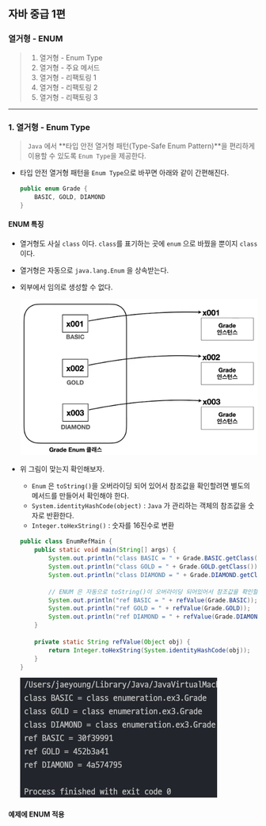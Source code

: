 ## 자바 중급 1편

### 열거형 - ENUM
> 1. 열거형 - Enum Type
> 2. 열거형 - 주요 메서드
> 3. 열거형 - 리팩토링 1
> 4. 열거형 - 리팩토링 2
> 5. 열거형 - 리팩토링 3
---
### 1. 열거형 - Enum Type
> `Java` 에서 **타입 안전 열거형 패턴(Type-Safe Enum Pattern)**을 편리하게 이용할 수 있도록 `Enum Type`을 제공한다.
- 타입 안전 열거형 패턴을 `Enum Type`으로 바꾸면 아래와 같이 간편해진다.
    ```java
    public enum Grade {
        BASIC, GOLD, DIAMOND
    }
    ```
#### ENUM 특징
- 열거형도 사실 `class` 이다. `class`를 표기하는 곳에 `enum` 으로 바꿨을 뿐이지 `class`이다.
- 열거형은 자동으로 `java.lang.Enum` 을 상속받는다.
- 외부에서 임의로 생성할 수 없다.

    ![img.png](../images/chap05/img07.png)
- 위 그림이 맞는지 확인해보자.
  - `Enum` 은 `toString()`을 오버라이딩 되어 있어서 참조값을 확인할려면 별도의 메서드를 만들어서 확인해야 한다.
  - `System.identityHashCode(object)` : `Java` 가 관리하는 객체의 참조값을 숫자로 반환한다.
  - `Integer.toHexString()` : 숫자를 16진수로 변환
  ```java
  public class EnumRefMain {
      public static void main(String[] args) {
          System.out.println("class BASIC = " + Grade.BASIC.getClass());
          System.out.println("class GOLD = " + Grade.GOLD.getClass());
          System.out.println("class DIAMOND = " + Grade.DIAMOND.getClass());
  
          // ENUM 은 자동으로 toString()이 오버라이딩 되어있어서 참조값을 확인할 수 없다.
          System.out.println("ref BASIC = " + refValue(Grade.BASIC));
          System.out.println("ref GOLD = " + refValue(Grade.GOLD));
          System.out.println("ref DIAMOND = " + refValue(Grade.DIAMOND));
      }
  
      private static String refValue(Object obj) {
          return Integer.toHexString(System.identityHashCode(obj));
      }
  }
  ```
  ![img.png](../images/chap05/img08.png)

#### 예제에 ENUM 적용